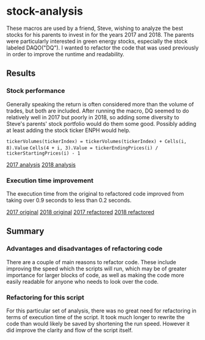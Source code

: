 # stock-analysis
These macros are used by a friend, Steve, wishing to analyze the best stocks for his parents to invest in for the years 2017 and 2018. The parents were particularly interested in green energy stocks, especially the stock labeled DAQO("DQ"). I wanted to refactor the code that was used previously in order to improve the runtime and readability.

## Results

### Stock performance
Generally speaking the return is often considered more than the volume of trades, but both are included. After running the macro, DQ seemed to do relatively well in 2017 but poorly in 2018, so adding some diversity to Steve's parents' stock portfolio would do them some good. Possibly adding at least adding the stock ticker ENPH would help.

`tickerVolumes(tickerIndex) = tickerVolumes(tickerIndex) + Cells(i, 8).Value`
`Cells(4 + i, 3).Value = tickerEndingPrices(i) / tickerStartingPrices(i) - 1`

[2017 analysis](https://github.com/MServ/stock-analysis/blob/main/Resources/VBA_Analysis_2017.png)
[2018 analysis](https://github.com/MServ/stock-analysis/blob/main/Resources/VBA_Analysis_2018.png)

### Execution time improvement
The execution time from the original to refactored code improved from taking over 0.9 seconds to less than 0.2 seconds.

[2017 original](https://github.com/MServ/stock-analysis/blob/main/Resources/VBA_Original_2017.png)
[2018 original](https://github.com/MServ/stock-analysis/blob/main/Resources/VBA_Original_2018.png)
[2017 refactored](https://github.com/MServ/stock-analysis/blob/main/Resources/VBA_Challenge_2017.png)
[2018 refactored](https://github.com/MServ/stock-analysis/blob/main/Resources/VBA_Challenge_2018.png)

## Summary

### Advantages and disadvantages of refactoring code
There are a couple of main reasons to refactor code. These include improving the speed which the scripts will run, which may be of greater importance for larger blocks of code, as well as making the code more easily readable for anyone who needs to look over the code.

### Refactoring for this script
For this particular set of analysis, there was no great need for refactoring in terms of execution time of the script. It took much longer to rewrite the code than would likely be saved by shortening the run speed. However it did improve the clarity and flow of the script itself.